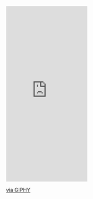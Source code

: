 <iframe src="https://giphy.com/embed/bv3aZntCKopDTSOEfR" width="222" height="480" frameBorder="0" class="giphy-embed" allowFullScreen></iframe><p><a href="https://giphy.com/gifs/bv3aZntCKopDTSOEfR">via GIPHY</a></p>
